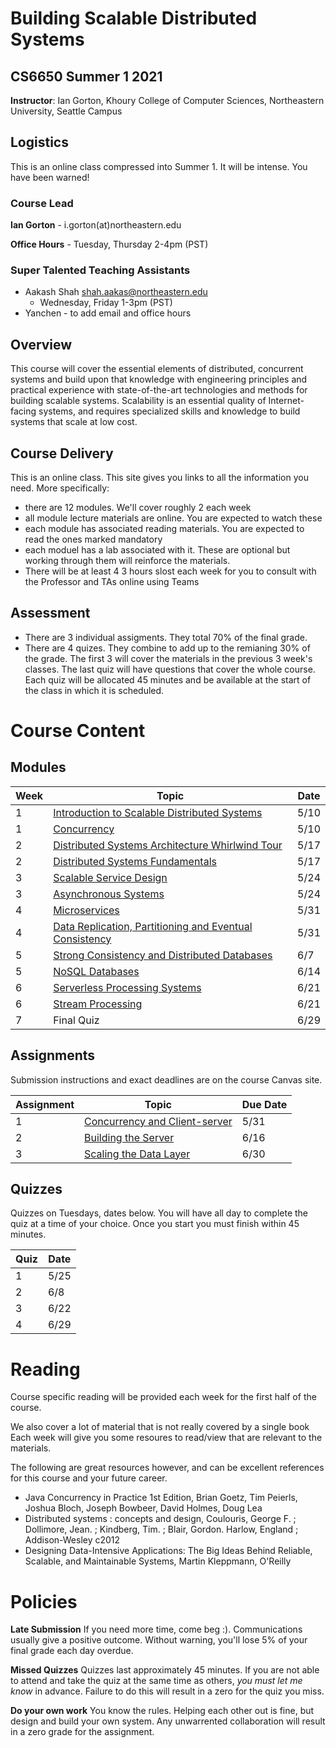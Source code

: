 # Building Scalable Distributed Systems

## CS6650 Summer 1 2021
**Instructor**: Ian Gorton, Khoury College of Computer Sciences, Northeastern University, Seattle Campus

## Logistics
This is an online class compressed into Summer 1. It will be intense. You have been warned!

### Course Lead
**Ian Gorton** - i.gorton(at)northeastern.edu

**Office Hours** - Tuesday, Thursday 2-4pm (PST)

### Super Talented Teaching Assistants
- Aakash Shah <shah.aakas@northeastern.edu>
  - Wednesday, Friday 1-3pm (PST)
- Yanchen - to add email and office hours

## Overview
This course will cover the essential elements of distributed, concurrent systems and build upon that
knowledge with engineering principles and practical experience with state-of-the-art technologies and
methods for building scalable systems. Scalability is an essential quality of Internet-facing systems, and
requires specialized skills and knowledge to build systems that scale at low cost. 

## Course Delivery
This is an online class. This site gives you links to all the information you need. More specifically:
* there are 12 modules. We'll cover roughly 2 each week
* all module lecture materials are online. You are expected to watch these 
* each module has associated reading materials. You are expected to read the ones marked mandatory
* each moduel has a lab associated with it. These are optional but working through them will reinforce the materials.
* There will be at least 4 3 hours slost each week for you to consult with the Professor and TAs online using Teams

## Assessment
* There are 3 individual assigments. They total 70% of the final grade.
* There are 4 quizes.  They combine to add up to the remianing 30% of the grade. The first 3 will cover the materials in the previous 3 week's classes. The last quiz will have questions that cover the whole course. Each quiz will be allocated 45 minutes and be available at the start of the class in which it is scheduled.

# Course Content

## Modules

Week | Topic | Date
---- | ----- | ----
1  | [Introduction to Scalable Distributed Systems](https://gortonator.github.io/bsds-6650/Week-1) | 5/10
1  | [Concurrency](http://gortonator.github.io/bsds-6650/Week-2) | 5/10
2  | [Distributed Systems Architecture Whirlwind Tour](http://gortonator.github.io/bsds-6650/Week-3) | 5/17
2  | [Distributed Systems Fundamentals](http://gortonator.github.io/bsds-6650/Week-4) | 5/17
3  | [Scalable Service Design](http://gortonator.github.io/bsds-6650/Week-5) | 5/24
3  | [Asynchronous Systems](http://gortonator.github.io/bsds-6650/Week-6) | 5/24
4  | [Microservices](http://gortonator.github.io/bsds-6650/Week-7) | 5/31
4  | [Data Replication, Partitioning and Eventual Consistency](http://gortonator.github.io/bsds-6650/Week-8) | 5/31
5 | [Strong Consistency and Distributed Databases](http://gortonator.github.io/bsds-6650/Week-9) | 6/7
5 | [NoSQL Databases](http://gortonator.github.io/bsds-6650/Week-10) | 6/14
6 | [Serverless Processing Systems](http://gortonator.github.io/bsds-6650/Week-11) | 6/21
6 | [Stream Processing](http://gortonator.github.io/bsds-6650/Week-12) | 6/21
7 | Final Quiz  | 6/29

## Assignments
Submission instructions and exact deadlines are on the course Canvas site. 

Assignment | Topic | Due Date
---------- | ----- | --------
1 | [Concurrency and Client-server](https://gortonator.github.io/bsds-6650/assignments-2021/Assignment-1) | 5/31
2 | [Building the Server](https://gortonator.github.io/bsds-6650/assignments-2021/Assignment-2) | 6/16
3 | [Scaling the Data Layer](https://gortonator.github.io/bsds-6650/assignments-2021/Assignment-4) | 6/30

## Quizzes
Quizzes on Tuesdays, dates below. You will have all day to complete the quiz at a time of your choice. Once you start you must finish within 45 minutes. 

Quiz | Date
---- | ----
1 | 5/25
2 | 6/8
3 | 6/22
4 | 6/29

# Reading
Course specific reading will be provided each week for the first half of the course. 

We also cover a lot of material that is not really covered by a single book Each week will give you some resoures to read/view that are relevant to the materials. 

The following are great resources however, and can be excellent references for this course and your future career.

* Java Concurrency in Practice 1st Edition, Brian Goetz, Tim Peierls, Joshua Bloch, Joseph Bowbeer, David Holmes, Doug Lea
* Distributed systems : concepts and design, Coulouris, George F. ; Dollimore, Jean. ; Kindberg, Tim. ; Blair, Gordon. Harlow, England ; Addison-Wesley c2012
* Designing Data-Intensive Applications: The Big Ideas Behind Reliable, Scalable, and Maintainable Systems, Martin Kleppmann, O'Reilly

# Policies

**Late Submission**
If you need more time, come beg :). Communications usually give a positive outcome.
Without warning, you'll lose 5% of your final grade each day overdue. 

**Missed Quizzes**
Quizzes last approximately 45 minutes. If you are not able to attend and take the quiz at the same time as others, _you must let me know_ in advance. Failure to do this will result in a zero for the quiz you miss. 

**Do your own work**
You know the rules. Helping each other out is fine, but design and build your own system. Any unwarrented collaboration will result in a zero grade for the assignment. 

